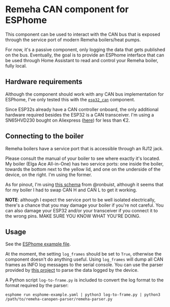 # Remeha CAN component for ESPhome

This component can be used to interact with the CAN bus that is exposed through the service port of modern Remeha boilers/heat pumps.

For now, it's a passive component, only logging the data that gets published on the bus. Eventually, the goal is to provide an ESPhome interface that can be used through Home Assistant to read and control your Remeha boiler, fully local.

## Hardware requirements

Although the component should work with any CAN bus implementation for ESPhome, I've only tested this with the [`esp32_can`](https://esphome.io/components/canbus/esp32_can) component.

Since ESP32s already have a CAN controller onboard, the only additional hardware required besides the ESP32 is a CAN transceiver. I'm using a SN65HVD230 bought on Aliexpress ([here](https://nl.aliexpress.com/item/1005008322059982.html)) for less than €2.

## Connecting to the boiler

Remeha boilers have a service port that is accessible through an RJ12 jack.

Please consult the manual of your boiler to see where exactly it's located. My boiler (Elga Ace All-in-One) has two service ports: one inside the boiler, towards the bottom next to the yellow lid, and one on the underside of the device, on the right. I'm using the former.

As for pinout, I'm using [this schema](https://github.com/ronbuist/remeha-can-interface/wiki/01-%E2%80%90-Hardware#pinout) from @ronbuist, although it seems that for my boiler I had to swap CAN H and CAN L to get it working.

**NOTE**: although I expect the service port to be well isolated electrically, there's a chance that you may damage your boiler if you're not careful. You can also damage your ESP32 and/or your transceiver if you connect it to the wrong pins. MAKE SURE YOU KNOW WHAT YOU'RE DOING.

## Usage

See the [ESPhome example file](esphome-example.yaml).

At the moment, the setting `log_frames` should be set to `True`, otherwise the component doesn't do anything useful. Using `log_frames` will dump all CAN frames as INFO log messages to the serial console. You can use the parser provided by [this project](https://github.com/robertklep/remeha-canopen-parser) to parse the data logged by the device.

A Python script `log-to-frame.py` is included to convert the log format to the format required by the parser:
```
esphome run esphome-example.yaml | python3 log-to-frame.py | python3 /path/to/remeha-canopen-parser/remeha-parser.py
```
